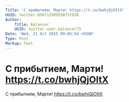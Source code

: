 ```yaml
---
Title: 'С прибытием, Марти! https://t.co/bwhjQjOItX'
UUID: twitter.656712999558737920
Author:
    Title: Balancer
    UUID: twitter.user.balancer73
Date: 'Wed, 21 Oct 2015 09:05:54 +0300'
Type: Post
Markup: Text
---
```


# С прибытием, Марти! https://t.co/bwhjQjOItX

С прибытием, Марти! https://t.co/bwhjQjOItX